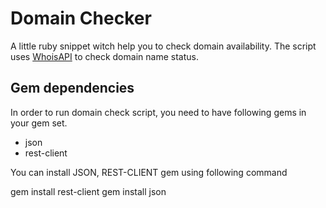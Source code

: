# Domain Checker

A little ruby snippet witch help you to check domain availability. The script uses [WhoisAPI](http://www.whoisxmlapi.com/domain-availability-api.php) to check domain name status.

## Gem dependencies

In order to run domain check script, you need to have following gems in your gem set. 

- json
- rest-client

You can install JSON, REST-CLIENT gem using following command

gem install rest-client
gem install json






